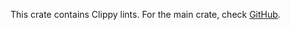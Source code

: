 
This crate contains Clippy lints. For the main crate, check [GitHub](https://github.com/rust-lang/rust-clippy).
